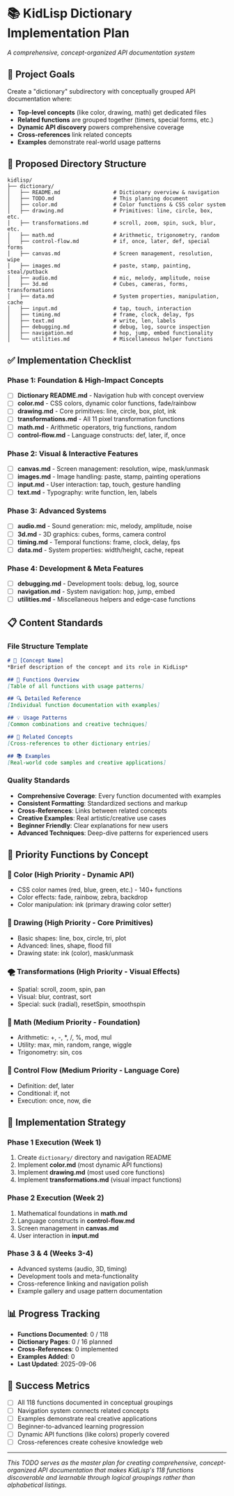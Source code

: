 # 📚 KidLisp Dictionary Implementation Plan

*A comprehensive, concept-organized API documentation system*

## 🎯 Project Goals

Create a "dictionary" subdirectory with conceptually grouped API documentation where:
- **Top-level concepts** (like color, drawing, math) get dedicated files
- **Related functions** are grouped together (timers, special forms, etc.)
- **Dynamic API discovery** powers comprehensive coverage
- **Cross-references** link related concepts
- **Examples** demonstrate real-world usage patterns

## 📂 Proposed Directory Structure

```
kidlisp/
├── dictionary/
│   ├── README.md                 # Dictionary overview & navigation
│   ├── TODO.md                   # This planning document
│   ├── color.md                  # Color functions & CSS color system
│   ├── drawing.md                # Primitives: line, circle, box, etc.
│   ├── transformations.md        # scroll, zoom, spin, suck, blur, etc.
│   ├── math.md                   # Arithmetic, trigonometry, random
│   ├── control-flow.md           # if, once, later, def, special forms
│   ├── canvas.md                 # Screen management, resolution, wipe
│   ├── images.md                 # paste, stamp, painting, steal/putback
│   ├── audio.md                  # mic, melody, amplitude, noise
│   ├── 3d.md                     # Cubes, cameras, forms, transformations
│   ├── data.md                   # System properties, manipulation, cache
│   ├── input.md                  # tap, touch, interaction
│   ├── timing.md                 # frame, clock, delay, fps
│   ├── text.md                   # write, len, labels
│   ├── debugging.md              # debug, log, source inspection
│   ├── navigation.md             # hop, jump, embed functionality
│   └── utilities.md              # Miscellaneous helper functions
```

## ✅ Implementation Checklist

### Phase 1: Foundation & High-Impact Concepts
- [ ] **Dictionary README.md** - Navigation hub with concept overview
- [ ] **color.md** - CSS colors, dynamic color functions, fade/rainbow
- [ ] **drawing.md** - Core primitives: line, circle, box, plot, ink
- [ ] **transformations.md** - All 11 pixel transformation functions
- [ ] **math.md** - Arithmetic operators, trig functions, random
- [ ] **control-flow.md** - Language constructs: def, later, if, once

### Phase 2: Visual & Interactive Features  
- [ ] **canvas.md** - Screen management: resolution, wipe, mask/unmask
- [ ] **images.md** - Image handling: paste, stamp, painting operations
- [ ] **input.md** - User interaction: tap, touch, gesture handling
- [ ] **text.md** - Typography: write function, len, labels

### Phase 3: Advanced Systems
- [ ] **audio.md** - Sound generation: mic, melody, amplitude, noise
- [ ] **3d.md** - 3D graphics: cubes, forms, camera control
- [ ] **timing.md** - Temporal functions: frame, clock, delay, fps
- [ ] **data.md** - System properties: width/height, cache, repeat

### Phase 4: Development & Meta Features
- [ ] **debugging.md** - Development tools: debug, log, source
- [ ] **navigation.md** - System navigation: hop, jump, embed
- [ ] **utilities.md** - Miscellaneous helpers and edge-case functions

## 📋 Content Standards

### File Structure Template
```markdown
# 🎨 [Concept Name]
*Brief description of the concept and its role in KidLisp*

## 📖 Functions Overview
[Table of all functions with usage patterns]

## 🔍 Detailed Reference
[Individual function documentation with examples]

## 💡 Usage Patterns
[Common combinations and creative techniques]

## 🔗 Related Concepts
[Cross-references to other dictionary entries]

## 📚 Examples
[Real-world code samples and creative applications]
```

### Quality Standards
- **Comprehensive Coverage**: Every function documented with examples
- **Consistent Formatting**: Standardized sections and markup
- **Cross-References**: Links between related concepts
- **Creative Examples**: Real artistic/creative use cases
- **Beginner Friendly**: Clear explanations for new users
- **Advanced Techniques**: Deep-dive patterns for experienced users

## 🎨 Priority Functions by Concept

### 🌈 Color (High Priority - Dynamic API)
- CSS color names (red, blue, green, etc.) - 140+ functions
- Color effects: fade, rainbow, zebra, backdrop
- Color manipulation: ink (primary drawing color setter)

### 🎯 Drawing (High Priority - Core Primitives)  
- Basic shapes: line, box, circle, tri, plot
- Advanced: lines, shape, flood fill
- Drawing state: ink (color), mask/unmask

### 🌪️ Transformations (High Priority - Visual Effects)
- Spatial: scroll, zoom, spin, pan
- Visual: blur, contrast, sort
- Special: suck (radial), resetSpin, smoothspin

### 🧮 Math (Medium Priority - Foundation)
- Arithmetic: +, -, *, /, %, mod, mul
- Utility: max, min, random, range, wiggle
- Trigonometry: sin, cos

### 🔀 Control Flow (Medium Priority - Language Core)
- Definition: def, later
- Conditional: if, not
- Execution: once, now, die

## 🚀 Implementation Strategy

### Phase 1 Execution (Week 1)
1. Create `dictionary/` directory and navigation README
2. Implement **color.md** (most dynamic API functions)
3. Implement **drawing.md** (most used core functions)
4. Implement **transformations.md** (visual impact functions)

### Phase 2 Execution (Week 2)  
1. Mathematical foundations in **math.md**
2. Language constructs in **control-flow.md**
3. Screen management in **canvas.md**
4. User interaction in **input.md**

### Phase 3 & 4 (Weeks 3-4)
- Advanced systems (audio, 3D, timing)
- Development tools and meta-functionality
- Cross-reference linking and navigation polish
- Example gallery and usage pattern documentation

## 📊 Progress Tracking

- **Functions Documented**: 0 / 118
- **Dictionary Pages**: 0 / 16 planned
- **Cross-References**: 0 implemented
- **Examples Added**: 0
- **Last Updated**: 2025-09-06

## 🎯 Success Metrics

- [ ] All 118 functions documented in conceptual groupings
- [ ] Navigation system connects related concepts
- [ ] Examples demonstrate real creative applications
- [ ] Beginner-to-advanced learning progression
- [ ] Dynamic API functions (like colors) properly covered
- [ ] Cross-references create cohesive knowledge web

---

*This TODO serves as the master plan for creating comprehensive, concept-organized API documentation that makes KidLisp's 118 functions discoverable and learnable through logical groupings rather than alphabetical listings.*
